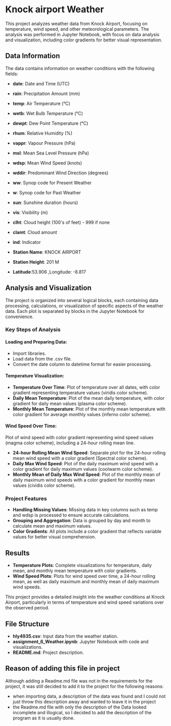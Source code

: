 # Knock airport Weather
This project analyzes weather data from Knock Airport, focusing on temperature, wind speed, and other meteorological parameters. The analysis was performed in Jupyter Notebook, with focus on data analysis and visualization, including color gradients for better visual representation.

## Data Information
The data contains information on weather conditions with the following fields:
- **date**: Date and Time (UTC)
- **rain**: Precipitation Amount (mm)
- **temp**: Air Temperature (°C)
- **wetb**: Wet Bulb Temperature (°C)
- **dewpt**: Dew Point Temperature (°C)
- **rhum**: Relative Humidity (%)
- **vappr**: Vapour Pressure (hPa)
- **msl**: Mean Sea Level Pressure (hPa)
- **wdsp**: Mean Wind Speed (knots)
- **wddir**: Predominant Wind Direction (degrees)
- **ww**: Synop code for Present Weather
- **w**: Synop code for Past Weather
- **sun**: Sunshine duration (hours)
- **vis**: Visibility (m)
- **clht**: Cloud height (100's of feet) - 999 if none
- **clamt**: Cloud amount
- **ind**: Indicator

- **Station Name**: KNOCK AIRPORT
- **Station Height**: 201 M 
- **Latitude**:53.906  ,Longitude: -8.817

## Analysis and Visualization
The project is organized into several logical blocks, each containing data processing, calculations, or visualization of specific aspects of the weather data. Each plot is separated by blocks in the Jupyter Notebook for convenience.

### Key Steps of Analysis
#### Loading and Preparing Data:
- Import libraries.
- Load data from the .csv file.
- Convert the date column to datetime format for easier processing.

#### Temperature Visualization:
- **Temperature Over Time**: Plot of temperature over all dates, with color gradient representing temperature values (viridis color scheme).
- **Daily Mean Temperature**: Plot of the mean daily temperature, with color gradient for daily mean values (plasma color scheme).
- **Monthly Mean Temperature**: Plot of the monthly mean temperature with color gradient for average monthly values (inferno color scheme).

#### Wind Speed Over Time: 
Plot of wind speed with color gradient representing wind speed values (magma color scheme), including a 24-hour rolling mean line.
- **24-hour Rolling Mean Wind Speed**: Separate plot for the 24-hour rolling mean wind speed with a color gradient (Spectral color scheme).
- **Daily Max Wind Speed**: Plot of the daily maximum wind speed with a color gradient for daily maximum values (coolwarm color scheme).
- **Monthly Mean of Daily Max Wind Speed**: Plot of the monthly mean of daily maximum wind speeds with a color gradient for monthly mean values (cividis color scheme).

### Project Features
- **Handling Missing Values**: Missing data in key columns such as temp and wdsp is processed to ensure accurate calculations.
- **Grouping and Aggregation**: Data is grouped by day and month to calculate mean and maximum values.
- **Color Gradients**: All plots include a color gradient that reflects variable values for better visual comprehension.

## Results
- **Temperature Plots**: Complete visualizations for temperature, daily mean, and monthly mean temperature with color gradients.
- **Wind Speed Plots**: Plots for wind speed over time, a 24-hour rolling mean, as well as daily maximum and monthly mean of daily maximum wind speeds.

This project provides a detailed insight into the weather conditions at Knock Airport, particularly in terms of temperature and wind speed variations over the observed period.

## File Structure
- **hly4935.csv**: Input data from the weather station.
- **assignment_6_Weather.ipynb**: Jupyter Notebook with code and visualizations.
- **README.md**: Project description.

## Reason of adding this file in project
Although adding a Readme.md file was not in the requirements for the project, it was still decided to add it to the project for the following reasons:
- when importing data, a description of the data was found and I could not just throw this description away and wanted to leave it in the project
- the Readme.md file with only the description of the Data looked incomplete and illogical, so I decided to add the description of the program as it is usually done.

